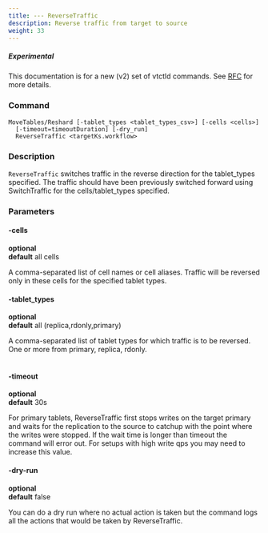 ```yaml
---
title: --- ReverseTraffic
description: Reverse traffic from target to source
weight: 33
---
```

##### _Experimental_
This documentation is for a new (v2) set of vtctld commands. See [RFC](https://github.com/vitessio/vitess/issues/7225) for more details.

### Command

```
MoveTables/Reshard [-tablet_types <tablet_types_csv>] [-cells <cells>]
  [-timeout=timeoutDuration] [-dry_run]
  ReverseTraffic <targetKs.workflow>
```

### Description

`ReverseTraffic` switches traffic in the reverse direction for the tablet_types specified. The traffic should have been previously switched forward using SwitchTraffic for the cells/tablet_types specified.

### Parameters

#### -cells
**optional**\
**default** all cells

<div class="cmd">

A comma-separated list of cell names or cell aliases. Traffic will be reversed only in these cells for the
specified tablet types.

</div>

#### -tablet_types
**optional**\
**default** all (replica,rdonly,primary)

<div class="cmd">

A comma-separated list of tablet types for which traffic is to be reversed.
One or more from primary, replica, rdonly.<br><br>

</div>

#### -timeout
**optional**\
**default** 30s

<div class="cmd">

For primary tablets, ReverseTraffic first stops writes on the target primary and waits for the replication to the source to
catchup with the point where the writes were stopped. If the wait time is longer than timeout
the command will error out. For setups with high write qps you may need to increase this value.

</div>

#### -dry-run
**optional**\
**default** false

<div class="cmd">
You can do a dry run where no actual action is taken but the command logs all the actions that would be taken
by ReverseTraffic.
</div>
